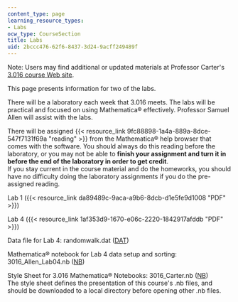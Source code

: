 ```yaml
---
content_type: page
learning_resource_types:
- Labs
ocw_type: CourseSection
title: Labs
uid: 2bccc476-62f6-8437-3d24-9acff249489f
---
```


Note: Users may find additional or updated materials at Professor Carter's [3.016 course Web site](http://pruffle.mit.edu/3.016).

This page presents information for two of the labs.

There will be a laboratory each week that 3.016 meets. The labs will be practical and focused on using Mathematica® effectively. Professor Samuel Allen will assist with the labs.

There will be assigned {{< resource_link 9fc88898-1a4a-889a-8dce-547f7131f69a "reading" >}} from the Mathematica® help browser that comes with the software. You should always do this reading before the laboratory, or you may not be able to **finish your assignment and turn it in before the end of the laboratory in order to get credit**.  
If you stay current in the course material and do the homeworks, you should have no difficulty doing the laboratory assignments if you do the pre-assigned reading.

Lab 1 ({{< resource_link da89489c-9aca-a9b6-8dcb-d1e5fe9d1008 "PDF" >}})

Lab 4 ({{< resource_link 1af353d9-1670-e06c-2220-1842917afddb "PDF" >}})

Data file for Lab 4: randomwalk.dat ([DAT](/courses/materials-science-and-engineering/3-016-mathematics-for-materials-scientists-and-engineers-fall-2005/labs/randomwalk.dat))

Mathematica® notebook for Lab 4 data setup and sorting: 3016\_Allen\_Lab04.nb ([NB](/courses/materials-science-and-engineering/3-016-mathematics-for-materials-scientists-and-engineers-fall-2005/labs/3016_Allen_Lab04.nb))

Style Sheet for 3.016 Mathematica® Notebooks: 3016\_Carter.nb ([NB](/courses/materials-science-and-engineering/3-016-mathematics-for-materials-scientists-and-engineers-fall-2005/labs/3016_Carter.nb))  
The style sheet defines the presentation of this course's .nb files, and should be downloaded to a local directory before opening other .nb files.